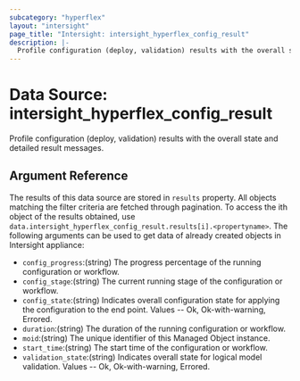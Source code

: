 ```yaml
---
subcategory: "hyperflex"
layout: "intersight"
page_title: "Intersight: intersight_hyperflex_config_result"
description: |-
  Profile configuration (deploy, validation) results with the overall state and detailed result messages.
---
```


# Data Source: intersight_hyperflex_config_result
Profile configuration (deploy, validation) results with the overall state and detailed result messages.
## Argument Reference
The results of this data source are stored in `results` property.
All objects matching the filter criteria are fetched through pagination.
To access the ith object of the results obtained, use `data.intersight_hyperflex_config_result.results[i].<propertyname>`.
The following arguments can be used to get data of already created objects in Intersight appliance:
* `config_progress`:(string) The progress percentage of the running configuration or workflow. 
* `config_stage`:(string) The current running stage of the configuration or workflow. 
* `config_state`:(string) Indicates overall configuration state for applying the configuration to the end point. Values  -- Ok, Ok-with-warning, Errored. 
* `duration`:(string) The duration of the running configuration or workflow. 
* `moid`:(string) The unique identifier of this Managed Object instance. 
* `start_time`:(string) The start time of the configuration or workflow. 
* `validation_state`:(string) Indicates overall state for logical model validation. Values  -- Ok, Ok-with-warning, Errored. 
 